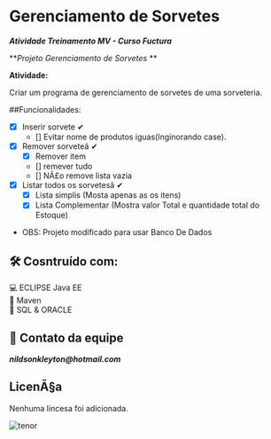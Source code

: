 # Gerenciamento de Sorvetes

**_Atividade Treinamento MV - Curso Fuctura_**

**_Projeto Gerenciamento de Sorvetes_ **

**Atividade:**

Criar um programa de gerenciamento de sorvetes de uma sorveteria.

##Funcionalidades:
- [x] Inserir sorvete ✔
  - [] Evitar nome de produtos iguas(Inginorando case).
- [x] Remover sorveteâ ✔
  - [x] Remover item
  - [] remever tudo
  - [] NÃ£o remove lista vazia
- [x] Listar todos os sorvetesâ ✔
  - [x] Lista simplis (Mosta apenas as os itens)
  - [x] Lista Complementar (Mostra valor Total e quantidade total do Estoque)

- OBS: Projeto modificado para usar Banco De Dados

## 🛠 Cosntruído com:
:computer: ECLIPSE Java EE <br>
:space_invader: Maven<br>
:bank: SQL & ORACLE <br>

## :postbox: Contato da equipe
**_nildsonkleyton@hotmail.com_**

## LicenÃ§a
Nenhuma lincesa foi adicionada.

![tenor](https://media1.tenor.com/images/505ddb5e0b0e8c3e96b66e1469ef47c1/tenor.gif?itemid=4903969) 
